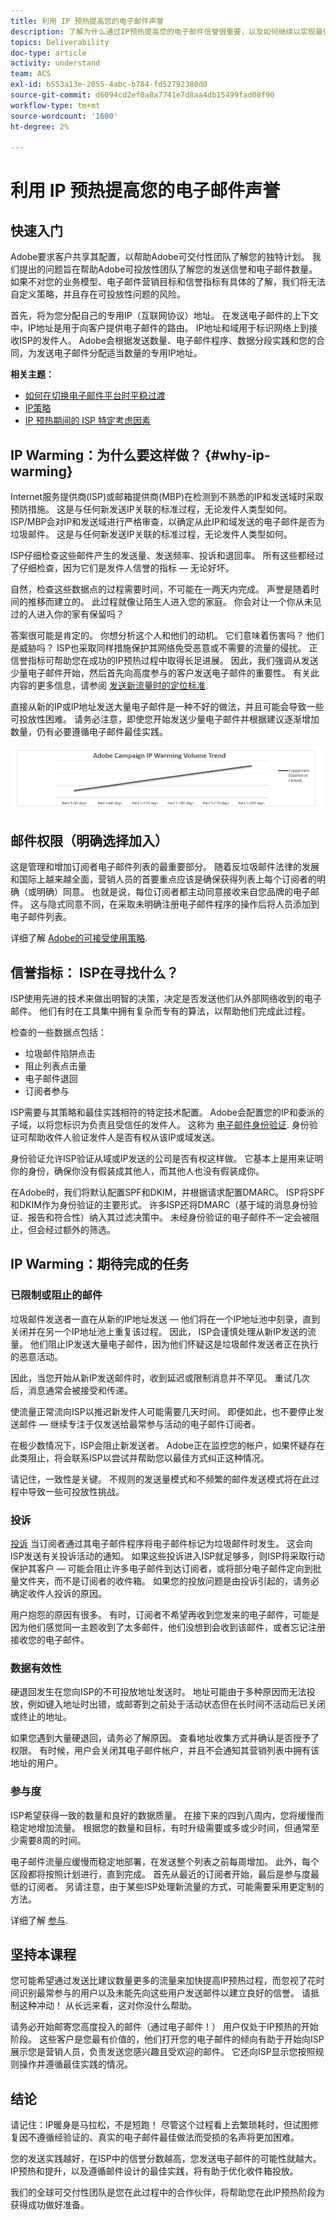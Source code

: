 ```yaml
---
title: 利用 IP 预热提高您的电子邮件声誉
description: 了解为什么通过IP预热提高您的电子邮件信誉很重要，以及如何继续以实现最佳可投放性。
topics: Deliverability
doc-type: article
activity: understand
team: ACS
exl-id: b553a13e-2055-4abc-b784-fd52792380d0
source-git-commit: d6094cd2ef0a8a7741e7d8aa4db15499fad08f90
workflow-type: tm+mt
source-wordcount: '1600'
ht-degree: 2%

---
```


# 利用 IP 预热提高您的电子邮件声誉

<!--Increase your email reputation with IP warming

## IP Warming overview

In the Adobe Deliverability Consulting and Deliverability Operations teams, we have a vested interest in helping new Campaign customers be as successful as possible as they embark on the route of an IP warming process. If you’ve never been a part of such a project, you may have a lot of questions about it. Let’s get down to the details!-->

## 快速入门

Adobe要求客户共享其配置，以帮助Adobe可交付性团队了解您的独特计划。 我们提出的问题旨在帮助Adobe可投放性团队了解您的发送信誉和电子邮件数量。 如果不对您的业务模型、电子邮件营销目标和信誉指标有具体的了解，我们将无法自定义策略，并且存在可投放性问题的风险。

首先，将为您分配自己的专用IP（互联网协议）地址。 在发送电子邮件的上下文中，IP地址是用于向客户提供电子邮件的路由。 IP地址和域用于标识网络上到接收ISP的发件人。 Adobe会根据发送数量、电子邮件程序、数据分段实践和您的合同，为发送电子邮件分配适当数量的专用IP地址。

**相关主题：**
* [如何在切换电子邮件平台时平稳过渡](../../help/transition-process/switching-email-platforms.md)
* [IP策略](../../help/transition-process/infrastructure.md#ip-strategy)
* [IP 预热期间的 ISP 特定考虑因素](../../help/transition-process/isp-specific-considerations-during-ip-warming.md)

## IP Warming：为什么要这样做？ {#why-ip-warming}

Internet服务提供商(ISP)或邮箱提供商(MBP)在检测到不熟悉的IP和发送域时采取预防措施。 这是与任何新发送IP关联的标准过程，无论发件人类型如何。 ISP/MBP会对IP和发送域进行严格审查，以确定从此IP和域发送的电子邮件是否为垃圾邮件。  这是与任何新发送IP关联的标准过程，无论发件人类型如何。

ISP仔细检查这些邮件产生的发送量、发送频率、投诉和退回率。 所有这些都经过了仔细检查，因为它们是发件人信誉的指标 — 无论好坏。

自然，检查这些数据点的过程需要时间，不可能在一两天内完成。 声誉是随着时间的推移而建立的。 此过程就像让陌生人进入您的家庭。 你会对让一个你从未见过的人进入你的家有保留吗？

答案很可能是肯定的。 你想分析这个人和他们的动机。 它们意味着伤害吗？ 他们是威胁吗？ ISP也采取同样措施保护其网络免受恶意或不需要的流量的侵扰。 正信誉指标可帮助您在成功的IP预热过程中取得长足进展。 因此，我们强调从发送少量电子邮件开始，然后首先向高度参与的客户发送电子邮件的重要性。 有关此内容的更多信息，请参阅 [发送新流量时的定位标准](/help/transition-process/targeting-criteria.md).

直接从新的IP或IP地址发送大量电子邮件是一种不好的做法，并且可能会导致一些可投放性困难。 请务必注意，即使您开始发送少量电子邮件并根据建议逐渐增加数量，仍有必要遵循电子邮件最佳实践。

![](../../help/assets/ip-warming-volume-trend.png)

## 邮件权限（明确选择加入）

这是管理和增加订阅者电子邮件列表的最重要部分。 随着反垃圾邮件法律的发展和国际上越来越全面，营销人员的首要重点应该是确保获得列表上每个订阅者的明确（或明确）同意。 也就是说，每位订阅者都主动同意接收来自您品牌的电子邮件。 这与隐式同意不同，在采取未明确注册电子邮件程序的操作后将人员添加到电子邮件列表。

详细了解 [Adobe的可接受使用策略](https://www.adobe.com/legal/terms/aup.html).

## 信誉指标： ISP在寻找什么？

ISP使用先进的技术来做出明智的决策，决定是否发送他们从外部网络收到的电子邮件。 他们有时在工具集中拥有复杂而专有的算法，以帮助他们完成此过程。

检查的一些数据点包括：

* 垃圾邮件陷阱点击
* 阻止列表点击量
* 电子邮件退回
* 订阅者参与

ISP需要与其策略和最佳实践相符的特定技术配置。 Adobe会配置您的IP和委派的子域，以将您标识为负责且受信任的发件人。 这称为 [电子邮件身份验证](/help/transition-process/infrastructure.md#authentication). 身份验证可帮助收件人验证发件人是否有权从该IP或域发送。

身份验证允许ISP验证从域或IP发送的公司是否有权这样做。 它基本上是用来证明你的身份，确保你没有假装成其他人，而其他人也没有假装成你。

在Adobe时，我们将默认配置SPF和DKIM，并根据请求配置DMARC。 ISP将SPF和DKIM作为身份验证的主要形式。 许多ISP还将DMARC（基于域的消息身份验证、报告和符合性）纳入其过滤决策中。 未经身份验证的电子邮件不一定会被阻止，但会经过额外的筛选。

## IP Warming：期待完成的任务

### 已限制或阻止的邮件

垃圾邮件发送者一直在从新的IP地址发送 — 他们将在一个IP地址池中刻录，直到关闭并在另一个IP地址池上重复该过程。 因此， ISP会谨慎处理从新IP发送的流量。 他们阻止IP发送大量电子邮件，因为他们怀疑这是垃圾邮件发送者正在执行的恶意活动。

因此，当您开始从新IP发送邮件时，收到延迟或限制消息并不罕见。 重试几次后，消息通常会被接受和传递。

使流量正常流向ISP以推迟新发件人可能需要几天时间。 即便如此，也不要停止发送邮件 — 继续专注于仅发送给最常参与活动的电子邮件订阅者。

在极少数情况下，ISP会阻止新发送者。 Adobe正在监控您的帐户，如果怀疑存在此类阻止，将会联系ISP以尝试并帮助您以最佳方式纠正这种情况。

请记住，一致性是关键。 不规则的发送量模式和不频繁的邮件发送模式将在此过程中导致一些可投放性挑战。

### 投诉

[投诉](/help/metrics/complaints.md) 当订阅者通过其电子邮件程序将电子邮件标记为垃圾邮件时发生。 这会向ISP发送有关投诉活动的通知。 如果这些投诉进入ISP就足够多，则ISP将采取行动保护其客户 — 可能会阻止许多电子邮件到达订阅者，或将部分电子邮件定向到批量文件夹，而不是订阅者的收件箱。 如果您的投放问题是由投诉引起的，请务必确定收件人投诉的原因。

用户抱怨的原因有很多。 有时，订阅者不希望再收到您发来的电子邮件，可能是因为他们感觉同一主题收到了太多邮件，他们没想到会收到该邮件，或者忘记注册接收您的电子邮件。

### 数据有效性

硬退回发生在您向ISP的不可投放地址发送时。 地址可能由于多种原因而无法投放，例如键入地址时出错，或邮寄到之前处于活动状态但在长时间不活动后已关闭或终止的地址。

如果您遇到大量硬退回，请务必了解原因。 查看地址收集方式并确认是否授予了权限。 有时候，用户会关闭其电子邮件帐户，并且不会通知其营销列表中拥有该地址的用户。

### 参与度

ISP希望获得一致的数量和良好的数据质量。 在接下来的四到八周内，您将缓慢而稳定地增加流量。 根据您的数量和目标，有时升级需要或多或少时间，但通常至少需要8周的时间。

电子邮件流量应缓慢而稳定地部署，在发送整个列表之前每周增加。 此外，每个区段都将按照计划进行，直到完成。 首先从最近的订阅者开始，最后是参与度最低的订阅者。 另请注意，由于某些ISP处理新流量的方式，可能需要采用更定制的方法。

详细了解 [参与](/help/engagement.md).

## 坚持本课程

您可能希望通过发送比建议数量更多的流量来加快提高IP预热过程，而忽视了花时间识别最常参与的用户以及未能先向这些用户发送邮件以建立良好的信誉。 请抵制这种冲动！ 从长远来看，这对你没什么帮助。

请务必开始邮寄您高度投入的邮件（通过电子邮件！） 用户仅处于IP预热的开始阶段。 这些客户是您最有价值的，他们打开您的电子邮件的倾向有助于开始向ISP展示您是营销人员，负责发送您感兴趣且受欢迎的邮件。 它还向ISP显示您按照规则操作并遵循最佳实践的情况。

## 结论

请记住：IP暖身是马拉松，不是短跑！  尽管这个过程看上去繁琐耗时，但试图修复因不遵循经验证的、真实的电子邮件最佳做法而受损的名声将更加困难。

您的发送实践越好，在ISP中的信誉分数越高，您发送电子邮件的可能性就越大。 IP预热和提升，以及遵循邮件设计的最佳实践，将有助于优化收件箱投放。

我们的全球可交付性团队是您在此过程中的合作伙伴，将帮助您在此IP预热阶段为获得成功做好准备。
